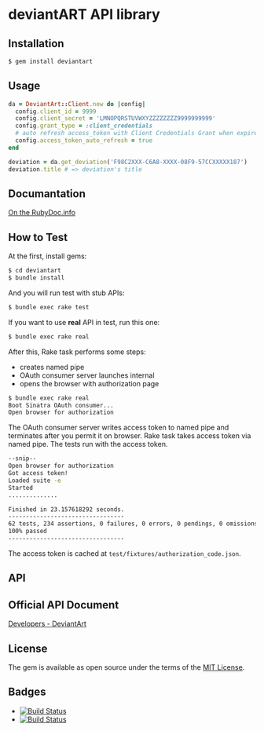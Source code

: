 # deviantART API library

## Installation

```bash
$ gem install deviantart
```

## Usage

```ruby
da = DeviantArt::Client.new do |config|
  config.client_id = 9999
  config.client_secret = 'LMNOPQRSTUVWXYZZZZZZZZ9999999999'
  config.grant_type = :client_credentials
  # auto refresh access_token with Client Credentials Grant when expired
  config.access_token_auto_refresh = true
end

deviation = da.get_deviation('F98C2XXX-C6A8-XXXX-08F9-57CCXXXXX187')
deviation.title # => deviation's title
```

## Documantation

[On the RubyDoc.info](http://www.rubydoc.info/gems/deviantart)

## How to Test

At the first, install gems:

```bash
$ cd deviantart
$ bundle install
```

And you will run test with stub APIs:

```bash
$ bundle exec rake test
```

If you want to use **real** API in test, run this one:

```bash
$ bundle exec rake real
```

After this, Rake task performs some steps:

- creates named pipe
- OAuth consumer server launches internal
- opens the browser with authorization page

```bash
$ bundle exec rake real
Boot Sinatra OAuth consumer...
Open browser for authorization
```

The OAuth consumer server writes access token to named pipe and terminates after you permit it on browser.
Rake task takes access token via named pipe.
The tests run with the access token.

```bash
--snip--
Open browser for authorization
Got access token!
Loaded suite -e
Started
..............

Finished in 23.157618292 seconds.
---------------------------------
62 tests, 234 assertions, 0 failures, 0 errors, 0 pendings, 0 omissions, 0 notifications
100% passed
---------------------------------
```

The access token is cached at `test/fixtures/authorization_code.json`.

## API

## Official API Document

[Developers - DeviantArt](https://www.deviantart.com/developers/)

## License

The gem is available as open source under the terms of the [MIT License](http://opensource.org/licenses/MIT).

## Badges

- [![Build Status](https://travis-ci.org/aycabta/deviantart.svg)](https://travis-ci.org/aycabta/deviantart)
- [![Build Status](https://ci.appveyor.com/api/projects/status/github/aycabta/deviantart?branch=master&svg=true)](https://ci.appveyor.com/project/aycabta/deviantart)
